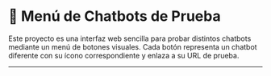 # 🧠 Menú de Chatbots de Prueba

Este proyecto es una interfaz web sencilla para probar distintos chatbots mediante un menú de botones visuales. Cada botón representa un chatbot diferente con su ícono correspondiente y enlaza a su URL de prueba.

---

